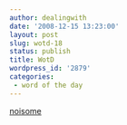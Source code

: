 ```yaml
---
author: dealingwith
date: '2008-12-15 13:23:00'
layout: post
slug: wotd-18
status: publish
title: WotD
wordpress_id: '2879'
categories:
 - word of the day
---
```


[noisome][1]

   [1]: http://valleywag.com/5106184/yahoos-secret-layoff-doublespeak-revealed

